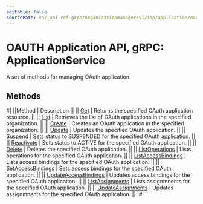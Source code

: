```yaml
---
editable: false
sourcePath: en/_api-ref-grpc/organizationmanager/v1/idp/application/oauth/api-ref/grpc/Application/index.md
---
```


# OAUTH Application API, gRPC: ApplicationService

A set of methods for managing OAuth application.

## Methods

#|
||Method | Description ||
|| [Get](get.md) | Returns the specified OAuth application resource. ||
|| [List](list.md) | Retrieves the list of OAuth applications in the specified organization. ||
|| [Create](create.md) | Creates an OAuth application in the specified organization. ||
|| [Update](update.md) | Updates the specified OAuth application. ||
|| [Suspend](suspend.md) | Sets status to SUSPENDED for the specified OAuth application. ||
|| [Reactivate](reactivate.md) | Sets status to ACTIVE for the specified OAuth application. ||
|| [Delete](delete.md) | Deletes the specified OAuth application. ||
|| [ListOperations](listOperations.md) | Lists operations for the specified OAuth application. ||
|| [ListAccessBindings](listAccessBindings.md) | Lists access bindings for the specified OAuth application. ||
|| [SetAccessBindings](setAccessBindings.md) | Sets access bindings for the specified OAuth application. ||
|| [UpdateAccessBindings](updateAccessBindings.md) | Updates access bindings for the specified OAuth application. ||
|| [ListAssignments](listAssignments.md) | Lists assignmnents for the specified OAuth application. ||
|| [UpdateAssignments](updateAssignments.md) | Updates assignmnents for the specified OAuth application. ||
|#